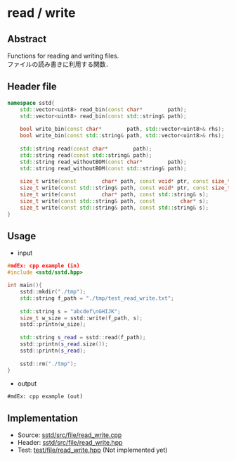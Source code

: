 # read / write
## Abstract
Functions for reading and writing files.  
ファイルの読み書きに利用する関数．

## Header file
```cpp
namespace sstd{
    std::vector<uint8> read_bin(const char*        path);
    std::vector<uint8> read_bin(const std::string& path);
    
    bool write_bin(const char*        path, std::vector<uint8>& rhs);
    bool write_bin(const std::string& path, std::vector<uint8>& rhs);
    
    std::string read(const char*        path);
    std::string read(const std::string& path);
    std::string read_withoutBOM(const char*        path);
    std::string read_withoutBOM(const std::string& path);
    
    size_t write(const        char* path, const void* ptr, const size_t type_size, const size_t num); // (1)
    size_t write(const std::string& path, const void* ptr, const size_t type_size, const size_t num); // (2)
    size_t write(const        char* path, const std::string& s);                                      // (3)
    size_t write(const std::string& path, const        char* s);                                      // (4)
    size_t write(const std::string& path, const std::string& s);                                      // (5)
}
```

## Usage
- input
```cpp
#mdEx: cpp example (in)
#include <sstd/sstd.hpp>

int main(){
    sstd::mkdir("./tmp");
    std::string f_path = "./tmp/test_read_write.txt";
    
    std::string s = "abcdef\nGHIJK";
    size_t w_size = sstd::write(f_path, s);
    sstd::printn(w_size);
    
    std::string s_read = sstd::read(f_path);
    sstd::printn(s_read.size());
    sstd::printn(s_read);
    
    sstd::rm("./tmp");
}
```
- output  
```
#mdEx: cpp example (out)
```

## Implementation
- Source: [sstd/src/file/read_write.cpp](https://github.com/admiswalker/SubStandardLibrary-SSTD-/blob/master/sstd/src/file/read_write.cpp)
- Header: [sstd/src/file/read_write.hpp](https://github.com/admiswalker/SubStandardLibrary-SSTD-/blob/master/sstd/src/file/read_write.hpp)
- Test: [test/file/read_write.hpp](https://github.com/admiswalker/SubStandardLibrary-SSTD-/blob/master/test/file/read_write.hpp)
  (Not implemented yet)

